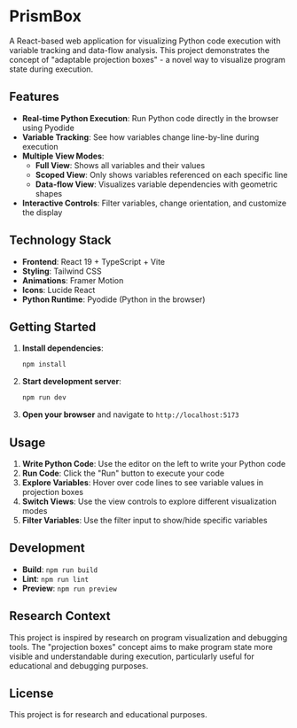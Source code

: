 # PrismBox

A React-based web application for visualizing Python code execution with variable tracking and data-flow analysis. This project demonstrates the concept of "adaptable projection boxes" - a novel way to visualize program state during execution.

## Features

- **Real-time Python Execution**: Run Python code directly in the browser using Pyodide
- **Variable Tracking**: See how variables change line-by-line during execution
- **Multiple View Modes**:
  - **Full View**: Shows all variables and their values
  - **Scoped View**: Only shows variables referenced on each specific line
  - **Data-flow View**: Visualizes variable dependencies with geometric shapes
- **Interactive Controls**: Filter variables, change orientation, and customize the display

## Technology Stack

- **Frontend**: React 19 + TypeScript + Vite
- **Styling**: Tailwind CSS
- **Animations**: Framer Motion
- **Icons**: Lucide React
- **Python Runtime**: Pyodide (Python in the browser)

## Getting Started

1. **Install dependencies**:
   ```bash
   npm install
   ```

2. **Start development server**:
   ```bash
   npm run dev
   ```

3. **Open your browser** and navigate to `http://localhost:5173`

## Usage

1. **Write Python Code**: Use the editor on the left to write your Python code
2. **Run Code**: Click the "Run" button to execute your code
3. **Explore Variables**: Hover over code lines to see variable values in projection boxes
4. **Switch Views**: Use the view controls to explore different visualization modes
5. **Filter Variables**: Use the filter input to show/hide specific variables

## Development

- **Build**: `npm run build`
- **Lint**: `npm run lint`
- **Preview**: `npm run preview`

## Research Context

This project is inspired by research on program visualization and debugging tools. The "projection boxes" concept aims to make program state more visible and understandable during execution, particularly useful for educational and debugging purposes.

## License

This project is for research and educational purposes.
